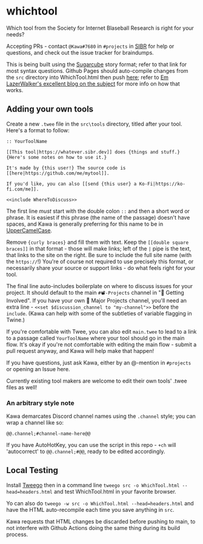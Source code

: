 # whichtool
 Which tool from the Society for Internet Blaseball Research is right for your needs?

Accepting PRs - contact `@Kawa#7680` in `#projects` in [SIBR](https://discord.sibr.dev) for help or questions, and check out the issue tracker for braindumps.

This is being built using the [Sugarcube](https://www.motoslave.net/sugarcube/2/docs/#introduction) story format; refer to that link for most syntax questions. Github Pages should auto-compile changes from the `src` directory into WhichTool.html then push [here](https://whichtool.sibr.dev); refer to [Em LazerWalker's excellent blog on the subject](https://blog.lazerwalker.com/azure,/game/dev/2020/01/16/a-modern-developers-workflow-for-twine.html) for more info on how that works.

## Adding your own tools
Create a new `.twee` file in the `src\tools` directory, titled after your tool. Here's a format to follow:

```
:: YourToolName

[[This tool|https://whatever.sibr.dev]] does {things and stuff.} {Here's some notes on how to use it.}

It's made by {this user!} The source code is [[here|https://github.com/me/mytool]]. 

If you'd like, you can also [[send {this user} a Ko-Fi|https://ko-fi.com/me]].

<<include WhereToDiscuss>>
```

The first line *must* start with the double colon `::` and then a short word or phrase. It is easiest if this phrase (the name of the passage) doesn't have spaces, and Kawa is generally preferring for this name to be in [UpperCamelCase](https://en.wikipedia.org/wiki/Camel_case).

Remove `{curly braces}` and fill them with text. Keep the `[[double square braces]]` in that format - those will make links; left of the `|` pipe is the text, that links to the site on the right. Be sure to include the full site name (with the `https://`!) You're of course not required to use precisely this format, or necessarily share your source or support links - do what feels right for your tool. 

The final line auto-includes boilerplate on where to discuss issues for your project. It should default to the main `#📽-Projects` channel in "🙌 Getting Involved". If you have your own 💼 Major Projects channel, you'll need an extra line - `<<set $discussion_channel to "my-channel">>` before the `include`. (Kawa can help with some of the subtleties of variable flagging in Twine.)

If you're comfortable with Twee, you can also edit `main.twee` to lead to a link to a passage called `YourToolName` where your tool should go in the main flow. It's okay if you're not comfortable with editing the main flow - submit a pull request anyway, and Kawa will help make that happen!

If you have questions, just ask Kawa, either by an @-mention in `#projects` or opening an Issue here. 

Currently existing tool makers are welcome to edit their own tools' .twee files as well! 

### An arbitrary style note
Kawa demarcates Discord channel names using the `.channel` style; you can wrap a channel like so:
```
@@.channel;#channel-name-here@@
```
If you have AutoHotKey, you can use the script in this repo - `+ch` will 'autocorrect' to `@@.channel;#@@`, ready to be edited accordingly.

## Local Testing
Install [Tweego](https://www.motoslave.net/tweego/) then in a command line
`tweego src -o WhichTool.html --head=headers.html`
and test WhichTool.html in your favorite browser.

Yo can also do 
`tweego -w src -o WhichTool.html --head=headers.html`
and have the HTML auto-recompile each time you save anything in `src`.

Kawa requests that HTML changes be discarded before pushing to main, to not interfere with Github Actions doing the same thing during its build process.
